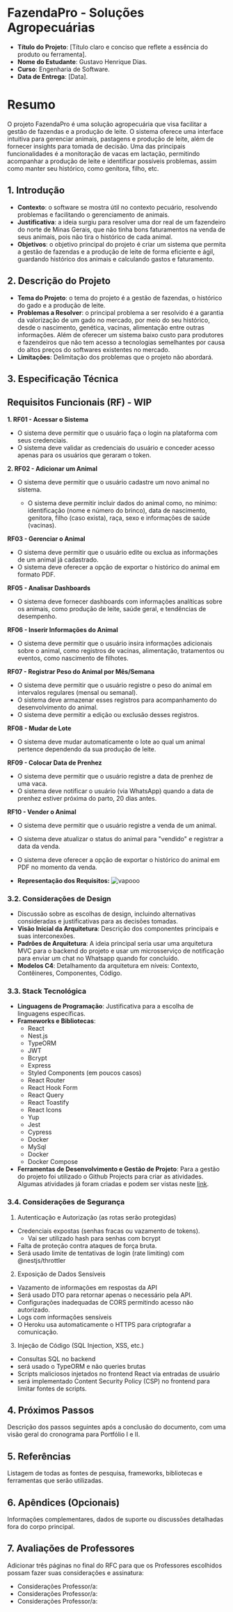 # FazendaPro - Soluções Agropecuárias

- **Título do Projeto**: [Título claro e conciso que reflete a essência do produto ou ferramenta].
- **Nome do Estudante**: Gustavo Henrique Dias.
- **Curso**: Engenharia de Software.
- **Data de Entrega**: [Data].

# Resumo

O projeto FazendaPro é uma solução agropecuária que visa facilitar a gestão de fazendas e a produção de leite. O sistema oferece uma interface intuitiva para gerenciar animais, pastagens e produção de leite, além de fornecer insights para tomada de decisão. Uma das principais funcionalidades é a monitoração de vacas em lactação, permitindo acompanhar a produção de leite e identificar possíveis problemas, assim como manter seu histórico, como genitora, filho, etc.

## 1. Introdução

- **Contexto**: o software se mostra útil no contexto pecuário, resolvendo problemas e facilitando o gerenciamento de animais.
- **Justificativa**: a ideia surgiu para resolver uma dor real de um fazendeiro do norte de Minas Gerais, que não tinha bons faturamentos na venda de seus animais, pois não tira o histórico de cada animal.
- **Objetivos**: o objetivo principal do projeto é criar um sistema que permita a gestão de fazendas e a produção de leite de forma eficiente e ágil, guardando histórico dos animais e calculando gastos e faturamento.

## 2. Descrição do Projeto

- **Tema do Projeto**: o tema do projeto é a gestão de fazendas, o histórico do gado e a produção de leite.
- **Problemas a Resolver**: o principal problema a ser resolvido é a garantia da valorização de um gado no mercado, por meio do seu histórico, desde o nascimento, genética, vacinas, alimentação entre outras informações. Além de oferecer um sistema baixo custo para produtores e fazendeiros que não tem acesso a tecnologias semelhantes por causa do altos preços do softwares existentes no mercado.
- **Limitações**: Delimitação dos problemas que o projeto não abordará.

## 3. Especificação Técnica

## Requisitos Funcionais (RF) - WIP

**1. RF01 - Acessar o Sistema**

- O sistema deve permitir que o usuário faça o login na plataforma com seus credenciais.
- O sistema deve validar as credenciais do usuário e conceder acesso apenas para os usuários que geraram o token.

**2. RF02 - Adicionar um Animal**

- O sistema deve permitir que o usuário cadastre um novo animal no sistema.

  - O sistema deve permitir incluir dados do animal como, no mínimo: identificação (nome e número do brinco), data de nascimento, genitora, filho (caso exista), raça, sexo e informações de saúde (vacinas).

**RF03 - Gerenciar o Animal**

- O sistema deve permitir que o usuário edite ou exclua as informações de um animal já cadastrado.
- O sistema deve oferecer a opção de exportar o histórico do animal em formato PDF.

**RF05 - Analisar Dashboards**

- O sistema deve fornecer dashboards com informações analíticas sobre os animais, como produção de leite, saúde geral, e tendências de desempenho.

**RF06 - Inserir Informações do Animal**

- O sistema deve permitir que o usuário insira informações adicionais sobre o animal, como registros de vacinas, alimentação, tratamentos ou eventos, como nascimento de filhotes.

**RF07 - Registrar Peso do Animal por Mês/Semana**

- O sistema deve permitir que o usuário registre o peso do animal em intervalos regulares (mensal ou semanal).
- O sistema deve armazenar esses registros para acompanhamento do desenvolvimento do animal.
- O sistema deve permitir a edição ou exclusão desses registros.

**RF08 - Mudar de Lote**

- O sistema deve mudar automaticamente o lote ao qual um animal pertence dependendo da sua produção de leite.

**RF09 - Colocar Data de Prenhez**

- O sistema deve permitir que o usuário registre a data de prenhez de uma vaca.
- O sistema deve notificar o usuário (via WhatsApp) quando a data de prenhez estiver próxima do parto, 20 dias antes.

**RF10 - Vender o Animal**

- O sistema deve permitir que o usuário registre a venda de um animal.
- O sistema deve atualizar o status do animal para "vendido" e registrar a data da venda.
- O sistema deve oferecer a opção de exportar o histórico do animal em PDF no momento da venda.

- **Representação dos Requisitos:**
  ![vapooo](images/cases-of-use.drawio.png)

### 3.2. Considerações de Design

- Discussão sobre as escolhas de design, incluindo alternativas consideradas e justificativas para as decisões tomadas.
- **Visão Inicial da Arquitetura**: Descrição dos componentes principais e suas interconexões.
- **Padrões de Arquitetura**: A ideia principal seria usar uma arquitetura MVC para o backend do projeto e usar um microsserviço de notificação para enviar um chat no Whatsapp quando for concluído.
- **Modelos C4**: Detalhamento da arquitetura em níveis: Contexto, Contêineres, Componentes, Código.

### 3.3. Stack Tecnológica

- **Linguagens de Programação**: Justificativa para a escolha de linguagens específicas.
- **Frameworks e Bibliotecas**:
  - React
  - Nest.js
  - TypeORM
  - JWT
  - Bcrypt
  - Express
  - Styled Components (em poucos casos)
  - React Router
  - React Hook Form
  - React Query
  - React Toastify
  - React Icons
  - Yup
  - Jest
  - Cypress
  - Docker
  - MySql
  - Docker
  - Docker Compose
- **Ferramentas de Desenvolvimento e Gestão de Projeto**: Para a gestão do projeto foi utilizado o Github Projects para criar as atividades. Algumas atividades já foram criadas e podem ser vistas neste [link](https://github.com/orgs/fazendapro/projects/1).

### 3.4. Considerações de Segurança

1. Autenticação e Autorização (as rotas serão protegidas)

- Credenciais expostas (senhas fracas ou vazamento de tokens).
  - Vai ser utilizado hash para senhas com bcrypt
- Falta de proteção contra ataques de força bruta.
- Será usado limite de tentativas de login (rate limiting) com @nestjs/throttler

2. Exposição de Dados Sensíveis

- Vazamento de informações em respostas da API
- Será usado DTO para retornar apenas o necessário pela API.
- Configurações inadequadas de CORS permitindo acesso não autorizado.
- Logs com informações sensíveis
- O Heroku usa automaticamente o HTTPS para criptografar a comunicação.

3. Injeção de Código (SQL Injection, XSS, etc.)

- Consultas SQL no backend
- será usado o TypeORM e não queries brutas
- Scripts maliciosos injetados no frontend React via entradas de usuário
- será implementado Content Security Policy (CSP) no frontend para limitar fontes de scripts.

## 4. Próximos Passos

Descrição dos passos seguintes após a conclusão do documento, com uma visão geral do cronograma para Portfólio I e II.

## 5. Referências

Listagem de todas as fontes de pesquisa, frameworks, bibliotecas e ferramentas que serão utilizadas.

## 6. Apêndices (Opcionais)

Informações complementares, dados de suporte ou discussões detalhadas fora do corpo principal.

## 7. Avaliações de Professores

Adicionar três páginas no final do RFC para que os Professores escolhidos possam fazer suas considerações e assinatura:

- Considerações Professor/a:
- Considerações Professor/a:
- Considerações Professor/a:
